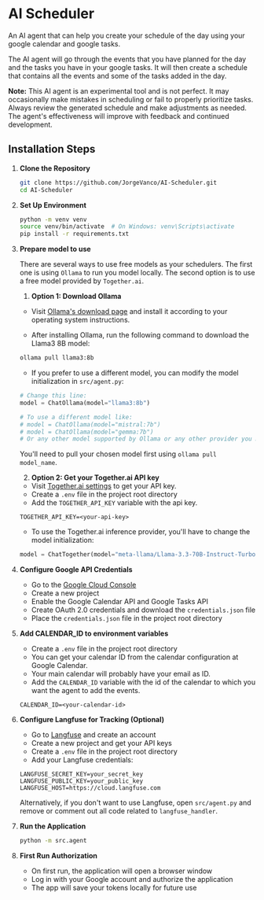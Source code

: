 # AI Scheduler

An AI agent that can help you create your schedule of the day using your google calendar and google tasks.

The AI agent will go through the events that you have planned for the day and the tasks you have in your google tasks.
It will then create a schedule that contains all the events and some of the tasks added in the day.

**Note:** This AI agent is an experimental tool and is not perfect. It may occasionally make mistakes in scheduling or fail to properly prioritize tasks. Always review the generated schedule and make adjustments as needed. The agent's effectiveness will improve with feedback and continued development.

## Installation Steps

1. **Clone the Repository**

    ```bash
    git clone https://github.com/JorgeVanco/AI-Scheduler.git
    cd AI-Scheduler
    ```

2. **Set Up Environment**

    ```bash
    python -m venv venv
    source venv/bin/activate  # On Windows: venv\Scripts\activate
    pip install -r requirements.txt
    ```

3. **Prepare model to use**

    There are several ways to use free models as your schedulers.
    The first one is using `Ollama` to run you model locally.
    The second option is to use a free model provided by `Together.ai`.

    1. **Option 1: Download Ollama**

    - Visit [Ollama's download page](https://ollama.com/download) and install it according to your operating system instructions.

    - After installing Ollama, run the following command to download the Llama3 8B model:

    ```bash
    ollama pull llama3:8b
    ```

    - If you prefer to use a different model, you can modify the model initialization in `src/agent.py`:

    ```python
    # Change this line:
    model = ChatOllama(model="llama3:8b")

    # To use a different model like:
    # model = ChatOllama(model="mistral:7b")
    # model = ChatOllama(model="gemma:7b")
    # Or any other model supported by Ollama or any other provider you might want to use
    ```

    You'll need to pull your chosen model first using `ollama pull model_name`.

    2. **Option 2: Get your Together.ai API key**

    - Visit [Together.ai settings](https://api.together.ai/settings/api-keys) to get your API key.
    - Create a `.env` file in the project root directory
    - Add the `TOGETHER_API_KEY` variable with the api key.
    ```
    TOGETHER_API_KEY=<your-api-key>
    ```

    - To use the Together.ai inference provider, you'll have to change the model initialization:
    ```python
    model = ChatTogether(model="meta-llama/Llama-3.3-70B-Instruct-Turbo-Free")
    ```


4. **Configure Google API Credentials**

    - Go to the [Google Cloud Console](https://console.cloud.google.com/)
    - Create a new project
    - Enable the Google Calendar API and Google Tasks API
    - Create OAuth 2.0 credentials and download the `credentials.json` file
    - Place the `credentials.json` file in the project root directory

5. **Add CALENDAR_ID to environment variables**
    - Create a `.env` file in the project root directory
    - You can get your calendar ID from the calendar configuration at Google Calendar.
    - Your main calendar will probably have your email as ID.
    - Add the `CALENDAR_ID` variable with the id of the calendar to which you want the agent to add the events. 
    ```
    CALENDAR_ID=<your-calendar-id>
    ```

6. **Configure Langfuse for Tracking (Optional)**

    - Go to [Langfuse](https://langfuse.com) and create an account
    - Create a new project and get your API keys
    - Create a `.env` file in the project root directory
    - Add your Langfuse credentials:

    ```
    LANGFUSE_SECRET_KEY=your_secret_key
    LANGFUSE_PUBLIC_KEY=your_public_key
    LANGFUSE_HOST=https://cloud.langfuse.com
    ```

    Alternatively, if you don't want to use Langfuse, open `src/agent.py` and remove or comment out all code related to `langfuse_handler`.

7. **Run the Application**

    ```bash
    python -m src.agent
    ```

8. **First Run Authorization**
    - On first run, the application will open a browser window
    - Log in with your Google account and authorize the application
    - The app will save your tokens locally for future use
